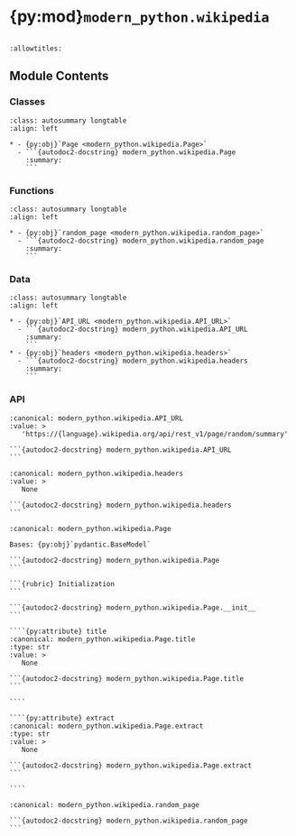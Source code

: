 # {py:mod}`modern_python.wikipedia`

```{py:module} modern_python.wikipedia
```

```{autodoc2-docstring} modern_python.wikipedia
:allowtitles:
```

## Module Contents

### Classes

````{list-table}
:class: autosummary longtable
:align: left

* - {py:obj}`Page <modern_python.wikipedia.Page>`
  - ```{autodoc2-docstring} modern_python.wikipedia.Page
    :summary:
    ```
````

### Functions

````{list-table}
:class: autosummary longtable
:align: left

* - {py:obj}`random_page <modern_python.wikipedia.random_page>`
  - ```{autodoc2-docstring} modern_python.wikipedia.random_page
    :summary:
    ```
````

### Data

````{list-table}
:class: autosummary longtable
:align: left

* - {py:obj}`API_URL <modern_python.wikipedia.API_URL>`
  - ```{autodoc2-docstring} modern_python.wikipedia.API_URL
    :summary:
    ```
* - {py:obj}`headers <modern_python.wikipedia.headers>`
  - ```{autodoc2-docstring} modern_python.wikipedia.headers
    :summary:
    ```
````

### API

````{py:data} API_URL
:canonical: modern_python.wikipedia.API_URL
:value: >
   'https://{language}.wikipedia.org/api/rest_v1/page/random/summary'

```{autodoc2-docstring} modern_python.wikipedia.API_URL
```

````

````{py:data} headers
:canonical: modern_python.wikipedia.headers
:value: >
   None

```{autodoc2-docstring} modern_python.wikipedia.headers
```

````

`````{py:class} Page(/, **data: typing.Any)
:canonical: modern_python.wikipedia.Page

Bases: {py:obj}`pydantic.BaseModel`

```{autodoc2-docstring} modern_python.wikipedia.Page
```

```{rubric} Initialization
```

```{autodoc2-docstring} modern_python.wikipedia.Page.__init__
```

````{py:attribute} title
:canonical: modern_python.wikipedia.Page.title
:type: str
:value: >
   None

```{autodoc2-docstring} modern_python.wikipedia.Page.title
```

````

````{py:attribute} extract
:canonical: modern_python.wikipedia.Page.extract
:type: str
:value: >
   None

```{autodoc2-docstring} modern_python.wikipedia.Page.extract
```

````

`````

````{py:function} random_page(language: str = 'en') -> modern_python.wikipedia.Page
:canonical: modern_python.wikipedia.random_page

```{autodoc2-docstring} modern_python.wikipedia.random_page
```
````
